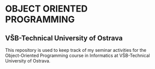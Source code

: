 <div id="user-content-toc">
  <ul>
    <h1><b>OBJECT ORIENTED PROGRAMMING</b></h1>
    <summary><h2>VŠB-Technical University of Ostrava</h2></summary>
    <p>This repository is used to keep track of my seminar activities for the Object-Oriented Programming course in Informatics at VŠB-Technical University of Ostrava.</p>
  </ul>
</div>
